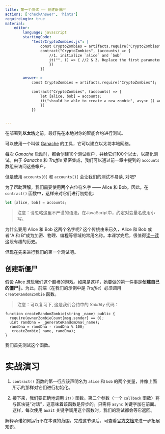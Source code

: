 ```yaml
---
title: 第一个测试 —— 创建新僵尸
actions: ['checkAnswer', 'hints']
requireLogin: true
material:
    editor:
        language: javascript
        startingCode:
            "test/CryptoZombies.js": |
                const CryptoZombies = artifacts.require("CryptoZombies");
                contract("CryptoZombies", (accounts) => {
                    //1. initialize `alice` and `bob`
                    it("", () => { //2 & 3. Replace the first parameter and make the callback async
                    })
                })

        answer: >
            const CryptoZombies = artifacts.require("CryptoZombies");
            
            contract("CryptoZombies", (accounts) => {
                let [alice, bob] = accounts;
                it("should be able to create a new zombie", async () => {
                })
            })


---
```

在部署到**以太坊**之前，最好先在本地对你的智能合约进行测试。

可以使用一个叫做 <a href="https://truffleframework.com/ganache" target=_blank>Ganache</a> 的工具，它可以建立以太坊本地网络。

每次 _Ganache_ 启动时，都会创建10个测试帐户，并给它们100个以太，以简化测试。由于 _Ganache_ 和 _Truffle_ 紧密集成，我们可以通过前一章中提到的 `accounts` 数组来访问这些帐户。

但是使用 `accounts[0]` 和 `accounts[1]` 会让我们的测试不易读, 对吧?

为了帮助理解，我们需要使用两个占位符名字 —— Alice 和 Bob。因此，在 `contract()` 函数中，这样来对它们进行初始化:

```javascript
let [alice, bob] = accounts;
```
>注意：请忽略这里不严谨的语法。在JavaScript中，约定对变量名使用小写。

为什么要用 Alice 和 Bob 这两个名字呢? 这个传统由来已久，Alice 和 Bob 或者“A 和 B”成为加密、物理、编程等领域的常用名称。本课学完后，很值得<a href="http://cryptocouple.com/" target=_blank>读一读</a>这段有趣的历史。

但现在先来进行我们的第一个测试吧。

## 创建新僵尸

假设  Alice 想玩我们这个超棒的游戏。如果是这样，她要做的第一件事是**创建自己的僵尸🧟**。为此，前端（在我们的示例中是 _Truffle_）必须调用 `createRandomZombie` 函数。

>注意：可以复习下, 这是我们合约中的 _Solidity_ 代码：

 ```sol
 function createRandomZombie(string _name) public {
   require(ownerZombieCount[msg.sender] == 0);
   uint randDna = _generateRandomDna(_name);
   randDna = randDna - randDna % 100;
   _createZombie(_name, randDna);
 }
 ```

我们首先测试这个函数。

# 实战演习

1.  `contract()` 函数的第一行应该声明名为 `alice` 和 `bob` 的两个变量，并像上面所示的那样对它们进行初始化。

2.  接下来，我们要正确地调用 `it()` 函数。第二个参数（一个 `callback` 函数）将与区块链“对话”，这意味着该函数是异步的。只需将 `async` 关键字加在前面。这样，每次使用 `await` 关键字调用这个函数时，我们的测试都会等它返回。

解释承诺如何运行不在本课的范围。完成这节课后，可查看<a href="https://developer.mozilla.org/en-US/docs/Web/JavaScript/Reference/Global_Objects/Promise" target=_blank>官方文档</a>来进一步拓展知识。